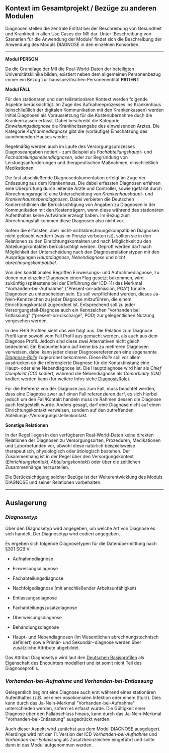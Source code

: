 ## Kontext im Gesamtprojekt / Bezüge zu anderen Modulen

Diagnosen stellen die zentrale Entität bei der Beschreibung von Gesundheit und Krankheit in allen Use Cases der MII dar. Unter 'Beschreibung von Szenarien für die Anwendung der Module' findet sich die Beschreibung der Anwendung des Moduls DIAGNOSE in den einzelnen Konsortien.

---


**Modul PERSON**

Da die Grundlage der MII die Real-World-Daten der beteiligten Universitätsklinika bilden, existiert neben dem allgemeinen Personenbezug immer ein Bezug zur hausspezifischen Personenentität **PATIENT**.<br> 


**Modul FALL**

Für den stationären und den teilstationären Kontext werden folgende Aspekte berücksichtigt. Im Zuge des Aufnahmeprozesses ins Krankenhaus (einschließlich der digitalen Kommunikation mit den Krankenkassen) werden initial Diagnosen als Voraussetzung für die Kostenübernahme duch die Krankenkassen erfasst. Dabei beschreibt die Kategorie *Einweisungsdiagnose* die Krankheitsangabe des einweisenden Arztes. Die Kategorie *Aufnahmediagnose* gibt die (vorläufige) Einschätzung des aunehmenden Hauses wieder. 

Regelmäßig werden auch im Laufe des Versorgungsprozesses Diagnoseangaben notiert - zum Beispiel als *Fachabteilungshaupt-* und *Fachabteilungsnebendiagnosen*, oder zur Begründung von Leistungsanforderungen und therapeutischen Maßnahmen, einschließlich Medikationen. 

Die fast abschließende Diagnosedokumentation erfolgt im Zuge der Entlassung aus dem Krankenhaus. Die dabei erfassten Diagnosen erfahren eine Überprüfung durch leitende Ärzte und Controller, sowie (gefärbt durch Abrechnungsregeln) eine Unterscheidung von *Krankenhaushaupt-* und *Krankenhausnebendiagnosen*. Dabei verbieten die Deutschen Kodierrichtlinien die Berücksichtigung von Angaben zu Diagnosen in der Kommunikation mit den Kostenträgern, wenn diese während des stationären Aufenthaltes keine Aufwände erzeugt haben. Im Bezug zum Abrechnungsfall kommen diese Diagnosen also nicht vor. 

Sofern die erfassten, aber nicht-nichtabrechnungskompatiblen Diagnosen nicht gelöscht werdern (was im Prinzip verboten ist), sollten sie in den Relationen zu den Einrichtungskontakten und nach Möglichkeit zu den Abteilungskontakten berücksichtigt werden. Geprüft werden darf nach Möglichkeit der Unterscheidung nach den Diagnoserelationstypen mit den Ausprägungen *Hauptdiagnose*, *Nebendiagnose* und *nicht abrechnungskompatibel*. 

Von den konditionalen Begriffen Einweisungs- und Aufnahmediagnose, zu denen nur einzelne Diagnosen einen Flag gesetzt bekommen, wird zukünftig (spätestens bei der Einführung der ICD-11) das Merkmal "Vorhanden-bei-Aufnahme" ("Present-on-admission, POA") für alle Diagnosen zu unterscheiden sein. Es soll verpflichtend werden, dieses Ja-Nein-Kennzeichen zu jeder Diagnose mitzuführen, die einem Einrichtungskontakt zugeordnet ist. Entsprechend soll zu jeder Versorgungsfall-Diagnose auch ein Kennzeichen "vorhanden bei Entlassung" ("present-on-discharge", POD) zur gelegentlichen Nutzung vorgesehen werden.

In den FHIR Profilen sieht das wie folgt aus. Die Relation zum Diagnose Profil kann sowohl vom Fall Profil aus gemacht werden, als auch aus dem Diagnose Profil. Jedoch sind diese zwei Alternativen nicht gleich bedeutend. Ein Encounter kann auf keine bis zu mehreren Diagnosen verweisen, dabei kann jeder dieser Diagnosereferenzen eine sogenannte [*Diagnose-Rolle*](http://hl7.org/fhir/valueset-diagnosis-role.html) zugeordnet bekommen. Diese *Rolle* soll vor allem ausdrücken ob die referenzierte Diagnose für die Kontaktinstanz eine Haupt- oder eine Nebendiagnose ist. Die Hauptdiagnose wird hier als *Chief Complaint (CC)* kodiert, während die Nebendiagnose als *Comorbidity (CM)* kodiert werden kann (für weitere Infos siehe [DiagnosisRole](http://hl7.org/fhir/valueset-diagnosis-role.html)). 

Für die Referenz von der Diagnose aus zum Fall, muss beachtet werden, dass eine Diagnose zwar auf einen Fall referenzieren darf, es sich hierbei jedoch um den Fall/Kontakt handeln muss im Rahmen dessen die Diagnose auch festgestellt wurde. Anders gesagt, darf eine Diagnose nicht auf einen Einrichtungskontakt verweisen, sondern auf den zutreffenden Abteilungs-/Versorgungsstellenkontakt.


**Sonstige Relationen**

In der Regel liegen in den verfügbaren Real-World-Daten keine direkten Relationen der Diagnosen zu Versorgungsorten, Prozeduren, Medikationen und Laborbefunden vor, obwohl diese natürlich beispielsweise therapeutisch, physiologisch oder ätiologisch bestehen. 
Der Zusammenhang ist in der Regel über den Versorgungskontext (*Einrichtungskontakt*, *Abteilungskontakt*) oder über die zeitlichen Zusammenhänge herzustellen.

Die Berücksichtigung solcher Bezüge ist der Weiterentwicklung des Moduls DIAGNOSE und seiner Relationen vorbehalten.

---

## **Auslagerung**

### *Diagnosetyp*

Über den Diagnosetyp wird angegeben, um welche Art von Diagnose es sich handelt. Der Diagnosetyp wird codiert angegeben. 

Es ergeben sich folgende Diagnosetypen für die Datenübermittlung nach §301 SGB V:

* Aufnahmediagnose
* Einweisungsdiagnose
* Fachabteilungsdiagnose
* Nachfolgediagnose (mit anschließender Arbeitsunfähigkeit)
* Entlassungsdiagnose
* Fachabteilungszusatzdiagnose
* Überweisungsdiagnose
* Behandlungsdiagnose

* Haupt- und Nebendiagnosen (im Wesentlichen abrechnungstechnisch definiert) sowie Primär- und Sekundär¬diagnose werden über zusätzliche Attribute abgebildet.

Das Attribut Diagnosetyp wird laut den [Deutschen Basisprofilen](https://simplifier.net/guide/basisprofil-de-r4/Ressourcen-DiagnosenCondition#Diagnose-Typen) als Eigenschaft des Encounters modelliert und ist somit nicht Teil des Diagnoseprofils.

### *Vorhanden-bei-Aufnahme* und *Vorhanden-bei-Entlassung*

Gelegentlich beginnt eine Diagnose auch erst während eines stationären Aufenthaltes (z.B. bei einer nosokomialen Infektion oder einem Sturz). Dies kann durch das Ja-Nein-Merkmal "Vorhanden-bei-Aufnahme" unterschieden werden, sofern es erfasst wurde. Die Gültigkeit einer Diagnose über den Fallabschluss hinaus, kann durch das Ja-Nein-Merkmal "Vorhanden-bei-Entlassung" ausgedrückt werden. 

Auch dieser Aspekt wird zunächst aus dem Modul DIAGNOSE ausgelagert. Allerdings wird mit der 11. Version der ICD *Vorhanden-bei-Aufnahme* und *Vorhanden-bei-Entlassung* als Zusatzkennzeichen eingeführt und sollte dann in das Modul aufgenommen werden.
